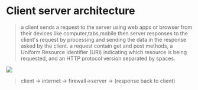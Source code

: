 # Client server architecture
> a client sends a request to the server using web apps or browser from their devices like computer,tabs,mobile then server responses to the client's request by  processing and sending the data in the response asked by the client.
a request contain get and post methods, a Uniform Resource Identifier (URI) indicating which resource is being requested, and an HTTP protocol version separated by spaces.


![](https://media.geeksforgeeks.org/wp-content/uploads/20191016114416/801.png)

> client -> internet -> firewall->server -> (response back to client)